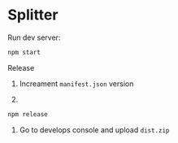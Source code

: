 # Splitter

Run dev server:

```sh
npm start
```

Release

1. Increament `manifest.json` version

1.

```sh
npm release
```

1. Go to develops console and upload `dist.zip`
